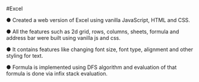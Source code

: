 #Excel

●	Created a web version of Excel using vanilla JavaScript, HTML and CSS.

●	All the features such as 2d grid, rows, columns, sheets, formula and address bar were built using vanilla js and css.

●	It contains features like changing font size, font type, alignment and other styling for text.

●	Formula is implemented using DFS algorithm and evaluation of that formula is done via infix stack evaluation.
